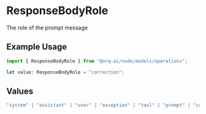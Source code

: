 # ResponseBodyRole

The role of the prompt message

## Example Usage

```typescript
import { ResponseBodyRole } from "@orq-ai/node/models/operations";

let value: ResponseBodyRole = "correction";
```

## Values

```typescript
"system" | "assistant" | "user" | "exception" | "tool" | "prompt" | "correction" | "expected_output"
```
